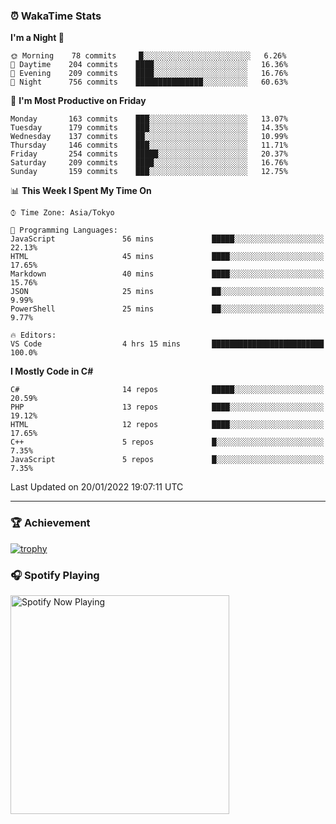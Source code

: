 ### ⏰ WakaTime Stats


<!--START_SECTION:waka-->
**I'm a Night 🦉** 

```text
🌞 Morning    78 commits     █░░░░░░░░░░░░░░░░░░░░░░░░   6.26% 
🌆 Daytime    204 commits    ████░░░░░░░░░░░░░░░░░░░░░   16.36% 
🌃 Evening    209 commits    ████░░░░░░░░░░░░░░░░░░░░░   16.76% 
🌙 Night      756 commits    ███████████████░░░░░░░░░░   60.63%

```
📅 **I'm Most Productive on Friday** 

```text
Monday       163 commits    ███░░░░░░░░░░░░░░░░░░░░░░   13.07% 
Tuesday      179 commits    ███░░░░░░░░░░░░░░░░░░░░░░   14.35% 
Wednesday    137 commits    ██░░░░░░░░░░░░░░░░░░░░░░░   10.99% 
Thursday     146 commits    ███░░░░░░░░░░░░░░░░░░░░░░   11.71% 
Friday       254 commits    █████░░░░░░░░░░░░░░░░░░░░   20.37% 
Saturday     209 commits    ████░░░░░░░░░░░░░░░░░░░░░   16.76% 
Sunday       159 commits    ███░░░░░░░░░░░░░░░░░░░░░░   12.75%

```


📊 **This Week I Spent My Time On** 

```text
⌚︎ Time Zone: Asia/Tokyo

💬 Programming Languages: 
JavaScript               56 mins             █████░░░░░░░░░░░░░░░░░░░░   22.13% 
HTML                     45 mins             ████░░░░░░░░░░░░░░░░░░░░░   17.65% 
Markdown                 40 mins             ████░░░░░░░░░░░░░░░░░░░░░   15.76% 
JSON                     25 mins             ██░░░░░░░░░░░░░░░░░░░░░░░   9.99% 
PowerShell               25 mins             ██░░░░░░░░░░░░░░░░░░░░░░░   9.77%

🔥 Editors: 
VS Code                  4 hrs 15 mins       █████████████████████████   100.0%

```

**I Mostly Code in C#** 

```text
C#                       14 repos            █████░░░░░░░░░░░░░░░░░░░░   20.59% 
PHP                      13 repos            ████░░░░░░░░░░░░░░░░░░░░░   19.12% 
HTML                     12 repos            ████░░░░░░░░░░░░░░░░░░░░░   17.65% 
C++                      5 repos             █░░░░░░░░░░░░░░░░░░░░░░░░   7.35% 
JavaScript               5 repos             █░░░░░░░░░░░░░░░░░░░░░░░░   7.35%

```



 Last Updated on 20/01/2022 19:07:11 UTC
<!--END_SECTION:waka-->

---

### 🏆 Achievement

[![trophy](https://github-profile-trophy.vercel.app/?username=Slime-hatena&theme=flat&no-bg=true&no-frame=true&column=8)](https://github.com/ryo-ma/github-profile-trophy)

### 🎧 Spotify Playing

[<img src="https://spotify-now-playing-slime-hatena.vercel.app/api/spotify-playing" alt="Spotify Now Playing" width="350" />](https://open.spotify.com/user/slime_hatena)

<!--
**Slime-hatena/Slime-hatena** is a ✨ _special_ ✨ repository because its `README.md` (this file) appears on your GitHub profile.

Here are some ideas to get you started:

- 🔭 I’m currently working on ...
- 🌱 I’m currently learning ...
- 👯 I’m looking to collaborate on ...
- 🤔 I’m looking for help with ...
- 💬 Ask me about ...
- 📫 How to reach me: ...
- 😄 Pronouns: ...
- ⚡ Fun fact: ...
-->
